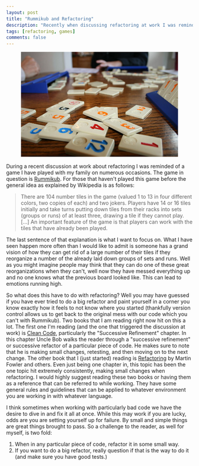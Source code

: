 ```yaml
---
layout: post
title: "Rummikub and Refactoring"
description: "Recently when discussing refactoring at work I was reminded of an experience of playing a board game with my family. That game was Rummikub."
tags: [refactoring, games]
comments: false
---
```


<figure>
    <img src="/images/rummikub_tiles.jpg" alt="">
</figure>

During a recent discussion at work about refactoring I was reminded of a game I have played with my family on numerous occasions. The game in question is [Rummikub](https://en.wikipedia.org/wiki/Rummikub). For those that haven't played this game before the general idea as explained by Wikipedia is as follows: 

>There are 104 number tiles in the game (valued 1 to 13 in four different colors, two copies of each) and two jokers. Players have 14 or 16 tiles initially and take turns putting down tiles from their racks into sets (groups or runs) of at least three, drawing a tile if they cannot play. [...] An important feature of the game is that players can work with the tiles that have already been played.

The last sentence of that explanation is what I want to focus on. What I have seen happen more often than I would like to admit is someone has a grand vision of how they can get rid of a large number of their tiles if they reorganize a number of the already laid down groups of sets and runs. Well as you might imagine people may think that they can do one of these great reorganizations when they can't, well now they have messed everything up and no one knows what the previous board looked like. This can lead to emotions running high. 

So what does this have to do with refactoring? Well you may have guessed if you have ever tried to do a big refactor and paint yourself in a corner you know exactly how it feels to not know where you started (thankfully version control allows us to get back to the original mess with our code which you can't with Rummikub). Two books that I am reading right now hit on this a lot. The first one I'm reading (and the one that triggered the discussion at work) is [Clean Code](https://www.amazon.com/Clean-Code-Handbook-Software-Craftsmanship/dp/0132350882), particularly the "Successive Refinement" chapter. In this chapter Uncle Bob walks the reader through a "successive refinement" or successive refactor of a particular piece of code. He makes sure to note that he is making small changes, retesting, and then moving on to the next change. The other book that I (just started) reading is [Refactoring](https://www.amazon.com/Refactoring-Improving-Design-Existing-Code/dp/0201485672/ref=sr_1_1?s=books&ie=UTF8&qid=1503239824&sr=1-1&keywords=refactoring) by Martin Fowler and others. Even just being one chapter in, this topic has been the one topic hit extremely consistently, making small changes when refactoring. I would highly suggest reading these two books or having them as a reference that can be referred to while working. They have some general rules and guidelines that can be applied to whatever environment you are working in with whatever language. 

I think sometimes when working with particularly bad code we have the desire to dive in and fix it all at once. While this may work if you are lucky, odds are you are setting yourself up for failure. By small and simple things are great things brought to pass. So a challenge to the reader, as well for myself, is two fold:

1. When in any particular piece of code, refactor it in some small way.
2. If you want to do a big refactor, really question if that is the way to do it (and make sure you have good tests.)
